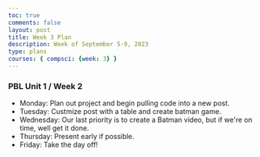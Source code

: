 ```yaml
---
toc: true
comments: false
layout: post
title: Week 3 Plan
description: Week of September 5-9, 2023
type: plans
courses: { compsci: {week: 3} }
---
```


### PBL Unit 1 / Week 2
- Monday: Plan out project and begin pulling code into a new post.
- Tuesday: Custmize post with a table and create batman game.
- Wednesday: Our last priority is to create a Batman video, but if we're on time, well get it done.
- Thursday: Present early if possible.
- Friday: Take the day off!